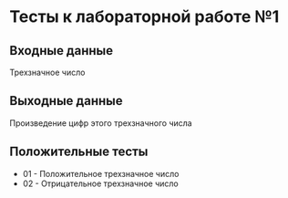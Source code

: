 # Тесты к лабораторной работе №1

## Входные данные
Трехзначное число
## Выходные данные
Произведение цифр этого трехзначного числа

## Положительные тесты
- 01 - Положительное трехзначное число
- 02 - Отрицательное трехзначное число
